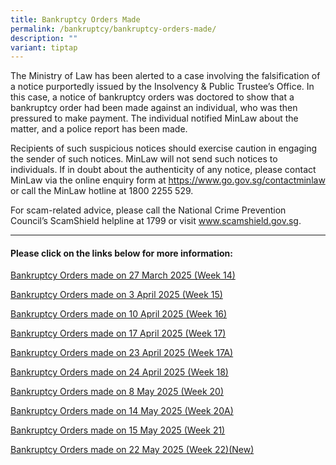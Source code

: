 ```yaml
---
title: Bankruptcy Orders Made
permalink: /bankruptcy/bankruptcy-orders-made/
description: ""
variant: tiptap
---
```

<p>The Ministry of Law has been alerted to a case involving the falsification
of a notice purportedly issued by the Insolvency &amp; Public Trustee’s
Office. In this case, a notice of bankruptcy orders was doctored to show
that a bankruptcy order had been made against an individual, who was then
pressured to make payment. The individual notified MinLaw about the matter,
and a police report has been made.</p>
<p>Recipients of such suspicious notices should exercise caution in engaging
the sender of such notices. MinLaw will not send such notices to individuals.
If in doubt about the authenticity of any notice, please contact MinLaw
via the online enquiry form at <a href="https://www.go.gov.sg/contactminlaw" rel="noopener nofollow" target="_blank">https://www.go.gov.sg/contactminlaw</a> or
call the MinLaw hotline at 1800 2255 529.</p>
<p>For scam-related advice, please call the National Crime Prevention Council’s
ScamShield helpline at 1799 or visit <a href="https://www.scamshield.gov.sg/" rel="noopener nofollow" target="_blank">www.scamshield.gov.sg</a>.</p>
<hr>
<h4><strong>Please click on the links below for more information:</strong></h4>
<p></p>
<p><a href="/files/BOs Made/Bankruptcy_Orders_made_on_27_March_2025__Week_14_.pdf" rel="noopener nofollow" target="_blank">Bankruptcy Orders made on 27 March 2025 (Week 14)</a>
</p>
<p><a href="/files/BOs Made/Bankruptcy_Orders_made_on_3_April_2025__Week_15_.pdf" rel="noopener nofollow" target="_blank">Bankruptcy Orders made on 3 April 2025 (Week 15)</a>
</p>
<p><a href="/files/BOs Made/Bankruptcy_Orders_made_on_10_April_2025__Week_16_.pdf" rel="noopener nofollow" target="_blank">Bankruptcy Orders made on 10 April 2025 (Week 16)</a>
</p>
<p><a href="/files/BOs Made/Bankruptcy_Orders_made_on_17_April_2025__Week_17_.pdf" rel="noopener nofollow" target="_blank">Bankruptcy Orders made on 17 April 2025 (Week 17)</a>
</p>
<p><a href="/files/BOs Made/Bankruptcy_Orders_made_on_23_April_2025__Week_17A_.pdf" rel="noopener nofollow" target="_blank">Bankruptcy Orders made on 23 April 2025 (Week 17A)</a>
</p>
<p><a href="/files/BOs Made/Bankruptcy_Orders_made_on_24_April_2025__Week_18_.pdf" rel="noopener nofollow" target="_blank">Bankruptcy Orders made on 24 April 2025 (Week 18)</a>
</p>
<p><a href="/files/BOs Made/Bankruptcy_Orders_made_on_8_May_2025__Week_20_.pdf" rel="noopener nofollow" target="_blank">Bankruptcy Orders made on 8 May 2025 (Week 20)</a>
</p>
<p><a href="/files/BOs Made/Bankruptcy_Orders_made_on_14_May_2025__Week_20A_.pdf" rel="noopener nofollow" target="_blank">Bankruptcy Orders made on 14 May 2025 (Week 20A)</a>
</p>
<p><a href="/files/BOs Made/Bankruptcy_Orders_made_on_15_May_2025__Week_21_.pdf" rel="noopener nofollow" target="_blank">Bankruptcy Orders made on 15 May 2025 (Week 21)</a>
</p>
<p><a href="/files/BOs Made/Bankruptcy_Orders_made_on_22_May_2025__Week_22_.pdf" rel="noopener nofollow" target="_blank">Bankruptcy Orders made on 22 May 2025 (Week 22)(New)</a>
</p>
<p></p>